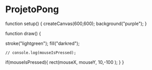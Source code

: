 # ProjetoPong
function setup() {
  createCanvas(600,600);
    background("purple");
}

function draw() {

  stroke("lightgreen");
fill("darkred");
  
    // console.log(mouseIsPressed);

if(mouseIsPressed){
  rect(mouseX, mouseY, 10,-100
      );
}
}
